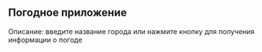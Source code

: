 ## Погодное приложение 

Описание: введите название города или нажмите кнопку для получения информации о погоде